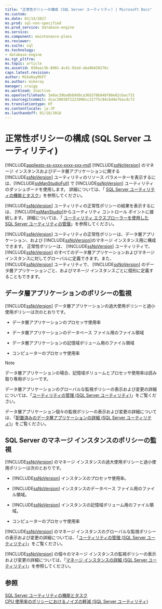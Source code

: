 ```yaml
---
title: "正常性ポリシーの構成 (SQL Server ユーティリティ) | Microsoft Docs"
ms.custom: 
ms.date: 03/14/2017
ms.prod: sql-non-specified
ms.prod_service: database-engine
ms.service: 
ms.component: maintenance-plans
ms.reviewer: 
ms.suite: sql
ms.technology:
- database-engine
ms.tgt_pltfrm: 
ms.topic: article
ms.assetid: 030aac3b-8901-4c41-91ed-aba96420276c
caps.latest.revision: 
author: MikeRayMSFT
ms.author: mikeray
manager: craigg
ms.workload: Inactive
ms.openlocfilehash: 3e0ac39ba0bb9d9ca36b370b848f80e82cbac731
ms.sourcegitcommit: dcac30038f2223990cc21775c84cbd4e7bacdc73
ms.translationtype: HT
ms.contentlocale: ja-JP
ms.lasthandoff: 01/18/2018
---
```

# <a name="configure-health-policies-sql-server-utility"></a>正常性ポリシーの構成 (SQL Server ユーティリティ)
[!INCLUDE[appliesto-ss-xxxx-xxxx-xxx-md](../../includes/appliesto-ss-xxxx-xxxx-xxx-md.md)] [!INCLUDE[ssNoVersion](../../includes/ssnoversion-md.md)] のマネージ インスタンスおよびデータ層アプリケーションに関する [!INCLUDE[ssNoVersion](../../includes/ssnoversion-md.md)] ユーティリティのリソース パラメーターを表示するには、[!INCLUDE[ssManStudioFull](../../includes/ssmanstudiofull-md.md)] で [!INCLUDE[ssNoVersion](../../includes/ssnoversion-md.md)] ユーティリティのダッシュボードを使用します。 詳細については、「 [SQL Server ユーティリティの機能とタスク](../../relational-databases/manage/sql-server-utility-features-and-tasks.md)」を参照してください。  
  
 [!INCLUDE[ssNoVersion](../../includes/ssnoversion-md.md)] ユーティリティの正常性ポリシーの結果を表示するには、 [!INCLUDE[ssManStudio](../../includes/ssmanstudio-md.md)]からユーティリティ コントロール ポイントに接続します。 詳細については、「 [ユーティリティ エクスプローラーを使用した SQL Server ユーティリティの管理](../../relational-databases/manage/use-utility-explorer-to-manage-the-sql-server-utility.md)」を参照してください。  
  
 [!INCLUDE[ssNoVersion](../../includes/ssnoversion-md.md)] ユーティリティの正常性ポリシーは、データ層アプリケーション、および [!INCLUDE[ssNoVersion](../../includes/ssnoversion-md.md)]のマネージ インスタンス用に構成できます。 正常性ポリシーは、 [!INCLUDE[ssNoVersion](../../includes/ssnoversion-md.md)] ユーティリティで、 [!INCLUDE[ssNoVersion](../../includes/ssnoversion-md.md)] のすべてのデータ層アプリケーションおよびマネージ インスタンスに対してグローバルに定義できます。また、 [!INCLUDE[ssNoVersion](../../includes/ssnoversion-md.md)] ユーティリティで、 [!INCLUDE[ssNoVersion](../../includes/ssnoversion-md.md)] のデータ層アプリケーションごと、およびマネージ インスタンスごとに個別に定義することもできます。  
  
## <a name="monitoring-policies-for-data-tier-applications"></a>データ層アプリケーションのポリシーの監視  
 [!INCLUDE[ssNoVersion](../../includes/ssnoversion-md.md)] データ層アプリケーションの過大使用ポリシーと過小使用ポリシーは次のとおりです。  
  
-   データ層アプリケーションのプロセッサ使用率  
  
-   データ層アプリケーションのデータベース ファイル用のファイル領域  
  
-   データ層アプリケーションの記憶域ボリューム用のファイル領域  
  
-   コンピューターのプロセッサ使用率  
  
> [!NOTE]  
>  データ層アプリケーションの場合、記憶域ボリュームとプロセッサ使用率は読み取り専用ポリシーです。  
  
 データ層アプリケーションのグローバルな監視ポリシーの表示および変更の詳細については、「[ユーティリティの管理 &#40;SQL Server ユーティリティ&#41;](http://msdn.microsoft.com/library/3e5a00c3-8905-40f0-9ddc-d924df9c2f0d)」をご覧ください。  
  
 データ層アプリケーション個々の監視ポリシーの表示および変更の詳細については、「[配置済みのデータ層アプリケーションの詳細 &#40;SQL Server ユーティリティ&#41;](http://msdn.microsoft.com/library/79c41dd9-abcb-434e-9326-00a341d5c867)」をご覧ください。  
  
## <a name="monitoring-policies-for-managed-instances-of-sql-server"></a>SQL Server のマネージ インスタンスのポリシーの監視  
 [!INCLUDE[ssNoVersion](../../includes/ssnoversion-md.md)] のマネージ インスタンスの過大使用ポリシーと過小使用ポリシーは次のとおりです。  
  
-   [!INCLUDE[ssNoVersion](../../includes/ssnoversion-md.md)] インスタンスのプロセッサ使用率。  
  
-   [!INCLUDE[ssNoVersion](../../includes/ssnoversion-md.md)] インスタンスのデータベース ファイル用のファイル領域。  
  
-   [!INCLUDE[ssNoVersion](../../includes/ssnoversion-md.md)] インスタンスの記憶域ボリューム用のファイル領域。  
  
-   コンピューターのプロセッサ使用率  
  
 [!INCLUDE[ssNoVersion](../../includes/ssnoversion-md.md)] のマネージ インスタンスのグローバルな監視ポリシーの表示および変更の詳細については、「[ユーティリティの管理 &#40;SQL Server ユーティリティ&#41;](http://msdn.microsoft.com/library/3e5a00c3-8905-40f0-9ddc-d924df9c2f0d)」をご覧ください。  
  
 [!INCLUDE[ssNoVersion](../../includes/ssnoversion-md.md)] の個々のマネージ インスタンスの監視ポリシーの表示および変更の詳細については、「[マネージ インスタンスの詳細 &#40;SQL Server ユーティリティ&#41;](http://msdn.microsoft.com/library/6e51b7bb-a733-4852-8c33-7f4dbdf931c2)」を参照してください。  
  
## <a name="see-also"></a>参照  
 [SQL Server ユーティリティの機能とタスク](../../relational-databases/manage/sql-server-utility-features-and-tasks.md)   
 [CPU 使用率のポリシーにおけるノイズの軽減 &#40;SQL Server ユーティリティ&#41;](../../relational-databases/manage/reduce-noise-in-cpu-utilization-policies-sql-server-utility.md)  
  
  
